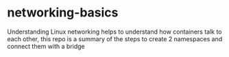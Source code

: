 # networking-basics
Understanding Linux networking helps to understand how containers talk to each other, this repo is a summary of the steps to create 2 namespaces and connect them with a bridge
